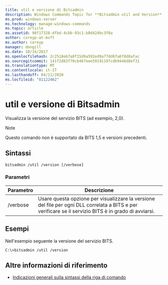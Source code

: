```yaml
---
title: util e versione di Bitsadmin
description: Windows Commands Topic for **Bitsadmin util and Version**, che visualizza la versione del servizio BITS.
ms.prod: windows-server
ms.technology: manage-windows-commands
ms.topic: article
ms.assetid: 98f17328-dfbd-4cbb-93c1-b8d424bc3f0a
author: coreyp-at-msft
ms.author: coreyp
manager: dongill
ms.date: 10/16/2017
ms.openlocfilehash: 2c2518eb7a8f15d9a592ed9a77dd67a6f8d8afac
ms.sourcegitcommit: 141f2d83f70cb467eee59191197cdb9446d8ef31
ms.translationtype: MT
ms.contentlocale: it-IT
ms.lasthandoff: 04/11/2020
ms.locfileid: "81122462"
---
```

# <a name="bitsadmin-util-and-version"></a>util e versione di Bitsadmin

Visualizza la versione del servizio BITS (ad esempio, 2,0).

> [!NOTE]
> Questo comando non è supportato da BITS 1,5 e versioni precedenti.

## <a name="syntax"></a>Sintassi

```
bitsadmin /util /version [/verbose]
```

### <a name="parameters"></a>Parametri

| Parametro | Descrizione |
| --------- | ----------- |
| /verbose | Usare questa opzione per visualizzare la versione del file per ogni DLL correlata a BITS e per verificare se il servizio BITS è in grado di avviarsi.|

## <a name="examples"></a>Esempi

Nell'esempio seguente la versione del servizio BITS.

```
C:\>bitsadmin /util /version
```

## <a name="additional-references"></a>Altre informazioni di riferimento

- [Indicazioni generali sulla sintassi della riga di comando](command-line-syntax-key.md)